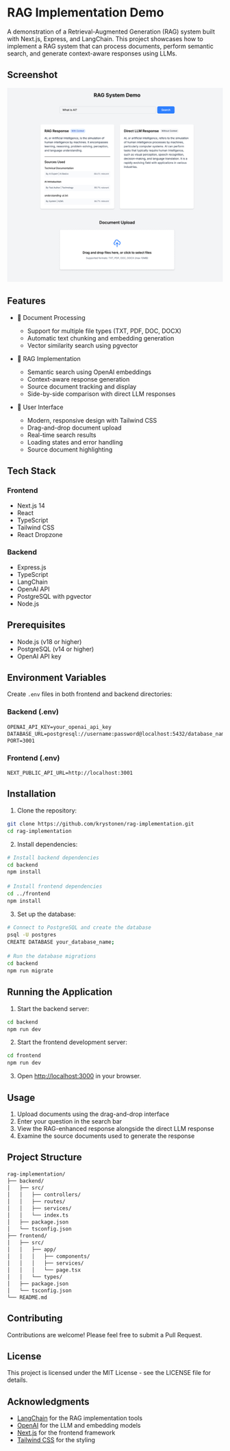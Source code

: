 # RAG Implementation Demo

A demonstration of a Retrieval-Augmented Generation (RAG) system built with Next.js, Express, and LangChain. This project showcases how to implement a RAG system that can process documents, perform semantic search, and generate context-aware responses using LLMs.

## Screenshot

![RAG Implementation Demo](screenshots/rag-demo.png)

## Features

- 📄 Document Processing
  - Support for multiple file types (TXT, PDF, DOC, DOCX)
  - Automatic text chunking and embedding generation
  - Vector similarity search using pgvector

- 🤖 RAG Implementation
  - Semantic search using OpenAI embeddings
  - Context-aware response generation
  - Source document tracking and display
  - Side-by-side comparison with direct LLM responses

- 🎨 User Interface
  - Modern, responsive design with Tailwind CSS
  - Drag-and-drop document upload
  - Real-time search results
  - Loading states and error handling
  - Source document highlighting

## Tech Stack

### Frontend
- Next.js 14
- React
- TypeScript
- Tailwind CSS
- React Dropzone

### Backend
- Express.js
- TypeScript
- LangChain
- OpenAI API
- PostgreSQL with pgvector
- Node.js

## Prerequisites

- Node.js (v18 or higher)
- PostgreSQL (v14 or higher)
- OpenAI API key

## Environment Variables

Create `.env` files in both frontend and backend directories:

### Backend (.env)
```env
OPENAI_API_KEY=your_openai_api_key
DATABASE_URL=postgresql://username:password@localhost:5432/database_name
PORT=3001
```

### Frontend (.env)
```env
NEXT_PUBLIC_API_URL=http://localhost:3001
```

## Installation

1. Clone the repository:
```bash
git clone https://github.com/krystonen/rag-implementation.git
cd rag-implementation
```

2. Install dependencies:
```bash
# Install backend dependencies
cd backend
npm install

# Install frontend dependencies
cd ../frontend
npm install
```

3. Set up the database:
```bash
# Connect to PostgreSQL and create the database
psql -U postgres
CREATE DATABASE your_database_name;

# Run the database migrations
cd backend
npm run migrate
```

## Running the Application

1. Start the backend server:
```bash
cd backend
npm run dev
```

2. Start the frontend development server:
```bash
cd frontend
npm run dev
```

3. Open [http://localhost:3000](http://localhost:3000) in your browser.

## Usage

1. Upload documents using the drag-and-drop interface
2. Enter your question in the search bar
3. View the RAG-enhanced response alongside the direct LLM response
4. Examine the source documents used to generate the response

## Project Structure

```
rag-implementation/
├── backend/
│   ├── src/
│   │   ├── controllers/
│   │   ├── routes/
│   │   ├── services/
│   │   └── index.ts
│   ├── package.json
│   └── tsconfig.json
├── frontend/
│   ├── src/
│   │   ├── app/
│   │   │   ├── components/
│   │   │   ├── services/
│   │   │   └── page.tsx
│   │   └── types/
│   ├── package.json
│   └── tsconfig.json
└── README.md
```

## Contributing

Contributions are welcome! Please feel free to submit a Pull Request.

## License

This project is licensed under the MIT License - see the LICENSE file for details.

## Acknowledgments

- [LangChain](https://www.langchain.com/) for the RAG implementation tools
- [OpenAI](https://openai.com/) for the LLM and embedding models
- [Next.js](https://nextjs.org/) for the frontend framework
- [Tailwind CSS](https://tailwindcss.com/) for the styling 